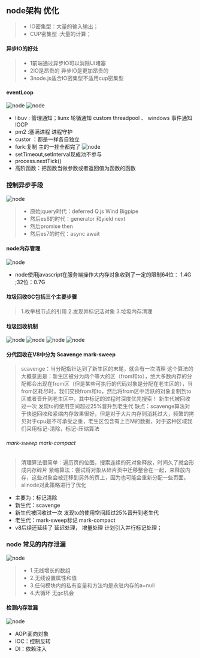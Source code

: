 ## node架构 优化
>* IO密集型：大量的输入输出；
>* CUP密集型 :大量的计算；
#### 异步IO的好处
>* 1前端通过异步IO可以消除UI堵塞
>* 2IO是昂贵的 异步IO是更加昂贵的
>* 3node.js适合IO密集型不适用cup密集型	
####  eventLoop
![node](./nodeimg/01.png)
![node](./nodeimg/02.png)

* libuv : 管理通知；liunx 轮循通知  custom threadpool 、 windows 事件通知 IOCP
* pm2 :塞满进程 进程守护
* custor ：都是一样各自独立 
* fork:复制 主的一挂全都完了
![node](./nodeimg/03.png)
* setTimeout,setInterval现成池不参与
* process.nextTick()
* 高阶函数：把函数当做参数或者返回值为函数的函数

### 控制异步手段
![node](./nodeimg/04.png)
>* 原始jquery时代：deferred   Q.js Wind Bigpipe
>* 然后es6的时代：generator 和yield next
>* 然后promise then
>* 然后es7的时代：async await

#### node内存管理
![node](./nodeimg/05.png)
* node使用javascript在服务端操作大内存对象收到了一定的限制64位： 1.4G ;32位：0.7G

#### 垃圾回收GC包括三个主要步骤
> 1.枚举根节点的引用
> 2.发现并标记活对象
> 3.垃圾内存清理


#### 垃圾回收机制
![node](./nodeimg/06.png)
![node](./nodeimg/07.png)
![node](./nodeimg/08.png)
![node](./nodeimg/09.png)

#### 分代回收在V8中分为 Scavenge mark-sweep
> scavenge：当分配指针达到了新生区的末尾，就会有一次清理
> 这个算法的大概意思是：新生区被分为两个等大的区（from和to），绝大多数内存的分配都会出现在from区（但是某些可执行的代码对象是分配在老生区的），当from区耗尽时，我们交换from和to，然后将from区中活跃的对象复制到to区或者晋升到老生区中，其中标记的过程时深度优先搜索！
> 新生代被回收过一次 发现to的使用空间超过25%晋升到老生代
> 缺点：scavenge算法对于快速回收和紧缩内存效果很好，但是对于大片内存则消耗过大，频繁的拷贝对于cpu是不可承受之重，老生区包含有上百M的数据，对于这种区域我们采用标记-清除，标记-压缩算法
###### mark-sweep  mark-compact
>清理算法很简单：遍历页的位图，搜索连续的死对象释放，时间久了就会形成内存碎片
> 紧缩算法：尝试将对象从碎片页中迁移整合在一起，来释放内存，这些对象会被迁移到另外的页上，因为也可能会重新分配一些页面。alinode对此策略进行了优化

* 主要为：标记清除
* 新生代：scavenge 
* 新生代被回收过一次 发现to的使用空间超过25%晋升到老生代
* 老生代：mark-sweep标记  mark-compact
* v8后续还延续了 延迟处理， 增量处理 计划引入并行标记处理；

### node 常见的内存泄漏
![node](./nodeimg/10.png)
>* 1.无线增长的数组
>* 2.无线设置属性和值
>* 3.任何模块内的私有变量和方法均是永驻内存的a=null
>* 4.大循环 无gc机会

#### 检测内存泄漏
![node](./nodeimg/11.png)

- AOP:面向对象
- IOC：控制反转
- DI：依赖注入
